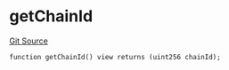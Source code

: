 # getChainId

[Git Source](https://github.com/llama-community/vertex-v1/blob/693b03f6823cb240f992102042b3702c0c97cf44/src/utils/Helpers.sol)

```solidity
function getChainId() view returns (uint256 chainId);
```
